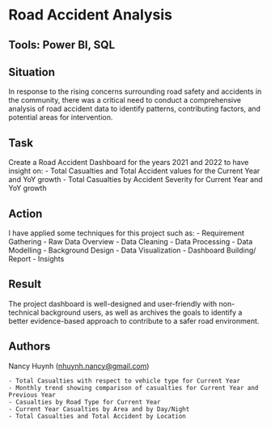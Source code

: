 # Road Accident Analysis

## Tools: Power BI, SQL

## Situation
In response to the rising concerns surrounding road safety and accidents in the community, there was a critical need to conduct a comprehensive analysis of road accident data to identify patterns, contributing factors, and potential areas for intervention.

## Task
Create a Road Accident Dashboard for the years 2021 and 2022 to have insight on: 
	- Total Casualties and Total Accident values for the Current Year and YoY growth
	- Total Casualties by Accident Severity for Current Year and YoY growth

## Action
I have applied some techniques for this project such as: 
	- Requirement Gathering
	- Raw Data Overview
	- Data Cleaning
	- Data Processing
	- Data Modelling
	- Background Design
	- Data Visualization
	- Dashboard Building/ Report
	- Insights

## Result
The project dashboard is well-designed and user-friendly with non-technical background users, as well as archives the goals to identify a better evidence-based approach to contribute to a safer road environment.

## Authors
Nancy Huynh (nhuynh.nancy@gmail.com)

	- Total Casualties with respect to vehicle type for Current Year
	- Monthly trend showing comparison of casualties for Current Year and Previous Year
	- Casualties by Road Type for Current Year
	- Current Year Casualties by Area and by Day/Night
	- Total Casualties and Total Accident by Location
